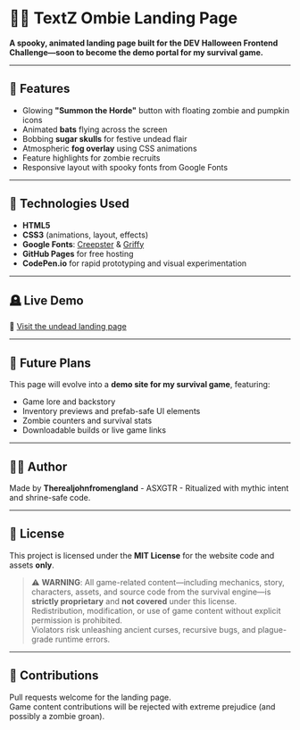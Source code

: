 # 🧟‍♂️ TextZ Ombie Landing Page

**A spooky, animated landing page built for the DEV Halloween Frontend Challenge—soon to become the demo portal for my survival game.**

---

## 🎃 Features

- Glowing **"Summon the Horde"** button with floating zombie and pumpkin icons  
- Animated **bats** flying across the screen  
- Bobbing **sugar skulls** for festive undead flair  
- Atmospheric **fog overlay** using CSS animations  
- Feature highlights for zombie recruits  
- Responsive layout with spooky fonts from Google Fonts

---

## 🧠 Technologies Used

- **HTML5**  
- **CSS3** (animations, layout, effects)  
- **Google Fonts**: [Creepster](https://fonts.google.com/specimen/Creepster) & [Griffy](https://fonts.google.com/specimen/Griffy)  
- **GitHub Pages** for free hosting  
- **CodePen.io** for rapid prototyping and visual experimentation

---

## 🪦 Live Demo

🔗 [Visit the undead landing page](https://yourusername.github.io/textz-ombie-landing-page)  

---

## 🔮 Future Plans

This page will evolve into a **demo site for my survival game**, featuring:

- Game lore and backstory  
- Inventory previews and prefab-safe UI elements  
- Zombie counters and survival stats  
- Downloadable builds or live game links

---

## 🧙‍♂️ Author

Made by **Therealjohnfromengland** -  ASXGTR  - 
Ritualized with mythic intent and shrine-safe code.

---

## 📜 License

This project is licensed under the **MIT License** for the website code and assets **only**.

> ⚠️ **WARNING**: All game-related content—including mechanics, story, characters, assets, and source code from the survival engine—is **strictly proprietary** and **not covered** under this license.  
> Redistribution, modification, or use of game content without explicit permission is prohibited.  
> Violators risk unleashing ancient curses, recursive bugs, and plague-grade runtime errors.

---

## 🧩 Contributions

Pull requests welcome for the landing page.  
Game content contributions will be rejected with extreme prejudice (and possibly a zombie groan).


